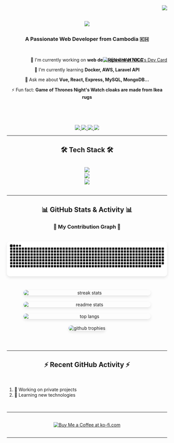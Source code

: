 <!-- README Visitors Badge -->
<img align="right" src="https://visitor-badge.laobi.icu/badge?page_id=chan-tola.chan-tola" />

<h1 align="center">
    <img src="https://readme-typing-svg.herokuapp.com/?font=Righteous&size=35&center=true&vCenter=true&width=500&height=70&duration=4000&lines=Hi+There!+👋;+I'm+Ren+Chantola!;" />
</h1>

<h3 align="center">A Passionate Web Developer from Cambodia 🇰🇭</h3>

<br/>

<div align="center" style="position: relative;">
  <!-- Daily.dev DevCard - Fixed positioning and size -->
  <div style="position: absolute; top: 0; right: 0; z-index: 10;">
    <a href="https://app.daily.dev/renchantola">
      <img src="https://api.daily.dev/devcards/v2/xDHMbKHfWKJXATPtH7VGi.png?r=cwy&type=default" width="250" alt="REN CHANTOLA's Dev Card"/>
    </a>
  </div>
 
 🔭 I'm currently working on **web development at NICC**
 
 🌱 I'm currently learning **Docker, AWS, Laravel API**

 💬 Ask me about **Vue, React, Express, MySQL, MongoDB...**

 ⚡ Fun fact: **Game of Thrones Night's Watch cloaks are made from Ikea rugs**
</div>

<br/><br/><br/> <!-- Added spacing to account for the DevCard -->

<div align="center"> 
  <a href="mailto:chantola.ren@gmail.com">
    <img src="https://img.shields.io/badge/Gmail-D14836?style=for-the-badge&logo=gmail&logoColor=white" />
  </a>
  <a href="https://www.linkedin.com/in/ren-chantola/" target="_blank"> 
    <img src="https://img.shields.io/badge/LinkedIn-0077B5?style=for-the-badge&logo=linkedin&logoColor=white" target="_blank" />
  </a>
  <a href="https://leetcode.com/u/Chan-Tola/" target="_blank">
    <img src="https://img.shields.io/badge/LeetCode-FFA116?style=for-the-badge&logo=leetcode&logoColor=black" />
  </a>
  <a href="" target="_blank">
     <img src="https://img.shields.io/badge/Portfolio-FF5722?style=for-the-badge&logo=todoist&logoColor=white" target="_blank" />
  </a>
</div>

<hr/>
 
<h2 align="center">🛠️ Tech Stack 🛠️</h2>
<br/>
<div align="center">
    <img src="https://skillicons.dev/icons?i=html,css,js,vue,react,bootstrap,tailwind" />
    <br/>
    <img src="https://skillicons.dev/icons?i=nodejs,express,php,laravel,python,mysql,mongodb" />
    <br/>
    <img src="https://skillicons.dev/icons?i=docker,git,github,vscode,figma,postman" />
</div>

<br/>
<hr/>

<h2 align="center">📊 GitHub Stats & Activity 📊</h2>

<div align="center">
  <!-- Snake Animation -->
  <h3>🐍 My Contribution Graph 🐍</h3>
  <picture>
    <source media="(prefers-color-scheme: dark)" srcset="https://raw.githubusercontent.com/Chan-Tola/Chan-Tola/output/github-snake-dark.svg">
    <source media="(prefers-color-scheme: light)" srcset="https://raw.githubusercontent.com/Chan-Tola/Chan-Tola/output/github-snake.svg">
    <img alt="snake eating my contributions" src="https://raw.githubusercontent.com/Chan-Tola/Chan-Tola/output/github-snake.svg" style="margin: 20px 0; border-radius: 10px; box-shadow: 0 4px 10px rgba(0,0,0,0.1);" />
  </picture>
  
  <br/>
  
  <!-- Stats Cards with improved layout -->
  <div style="display: flex; flex-wrap: wrap; justify-content: center; gap: 20px; margin: 20px 0;">
    <img width="400" src="https://github-readme-streak-stats.herokuapp.com/?user=Chan-Tola&theme=react&border_radius=10&fire=DD472C&ring=DD472C" alt="streak stats" style="border-radius: 10px; box-shadow: 0 4px 10px rgba(0,0,0,0.1);"/>
    <img width="400" src="https://github-readme-stats.vercel.app/api?username=Chan-Tola&show_icons=true&theme=react&rank_icon=github&border_radius=10&include_all_commits=true" alt="readme stats" style="border-radius: 10px; box-shadow: 0 4px 10px rgba(0,0,0,0.1);" />
  </div>
  
  <!-- Top Languages with layout improvements -->
  <div style="display: flex; justify-content: center; margin: 20px 0;">
    <img width="400" src="https://github-readme-stats.vercel.app/api/top-langs/?username=Chan-Tola&layout=compact&theme=react&border_radius=10&langs_count=8&hide=html,css,scss" alt="top langs" style="border-radius: 10px; box-shadow: 0 4px 10px rgba(0,0,0,0.1);" />
  </div>
  
  <!-- GitHub Trophy -->
  <div align="center">
    <img src="https://github-profile-trophy.vercel.app/?username=Chan-Tola&theme=onedark&row=2&column=4&margin-w=15&margin-h=15" alt="github trophies" style="border-radius: 10px; box-shadow: 0 4px 10px rgba(0,0,0,0.1);" />
  </div>
</div>

<br/><br/>

<hr/>

<h2 align="center">⚡ Recent GitHub Activity ⚡</h2>

<br/>

<!--START_SECTION:activity-->
1. 💪 Working on private projects
2. 🌱 Learning new technologies
<!--END_SECTION:activity-->

<br/>

---

<br/>

<div align="center">
  <a href='https://ko-fi.com/V7V4RAK9C' target='_blank'><img height='64' style='border:0px;height:64px;' src='https://storage.ko-fi.com/cdn/kofi1.png?v=3' border='0' alt='Buy Me a Coffee at ko-fi.com' /></a>
</div>

<br/>

---
